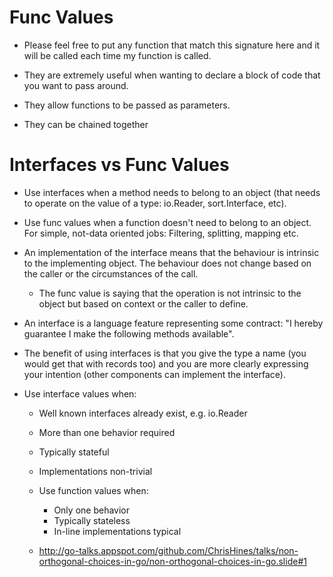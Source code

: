 # Func Values

+ Please feel free to put any function that match this signature here and it will be called each time my function is called.

+ They are extremely useful when wanting to declare a block of code that you want to pass around.

+ They allow functions to be passed as parameters.

+ They can be chained together

# Interfaces vs Func Values

+ Use interfaces when a method needs to belong to an object (that needs to operate on the value of a type: io.Reader, sort.Interface, etc).

+ Use func values when a function doesn't need to belong to an object. For simple, not-data oriented jobs: Filtering, splitting, mapping etc.

+ An implementation of the interface means that the behaviour is intrinsic to the implementing object. The behaviour does not change based on the caller or the circumstances of the call.

  + The func value is saying that the operation is not intrinsic to the object but based on context or the caller to define.

+ An interface is a language feature representing some contract: "I hereby guarantee I make the following methods available".

+ The benefit of using interfaces is that you give the type a name (you would get that with records too) and you are more clearly expressing your intention (other components can implement the interface).

+ Use interface values when:
  + Well known interfaces already exist, e.g. io.Reader
  + More than one behavior required
  + Typically stateful
  + Implementations non-trivial

  + Use function values when:
    + Only one behavior
    + Typically stateless
    + In-line implementations typical

  + http://go-talks.appspot.com/github.com/ChrisHines/talks/non-orthogonal-choices-in-go/non-orthogonal-choices-in-go.slide#1